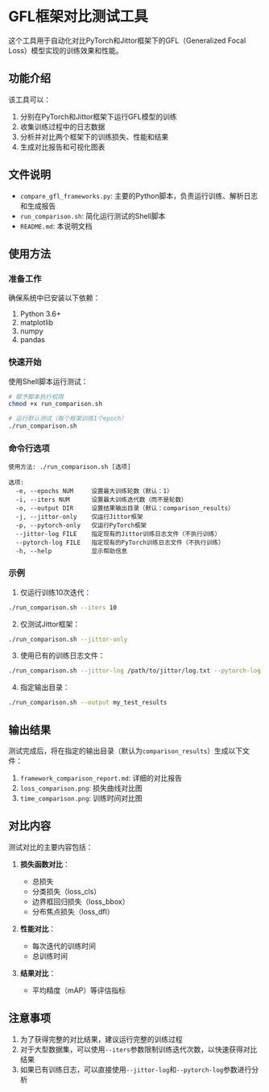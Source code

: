 # GFL框架对比测试工具

这个工具用于自动化对比PyTorch和Jittor框架下的GFL（Generalized Focal Loss）模型实现的训练效果和性能。

## 功能介绍

该工具可以：

1. 分别在PyTorch和Jittor框架下运行GFL模型的训练
2. 收集训练过程中的日志数据
3. 分析并对比两个框架下的训练损失、性能和结果
4. 生成对比报告和可视化图表

## 文件说明

- `compare_gfl_frameworks.py`: 主要的Python脚本，负责运行训练、解析日志和生成报告
- `run_comparison.sh`: 简化运行测试的Shell脚本
- `README.md`: 本说明文档

## 使用方法

### 准备工作

确保系统中已安装以下依赖：

1. Python 3.6+
2. matplotlib
3. numpy
4. pandas

### 快速开始

使用Shell脚本运行测试：

```bash
# 赋予脚本执行权限
chmod +x run_comparison.sh

# 运行默认测试（每个框架训练1个epoch）
./run_comparison.sh
```

### 命令行选项

```
使用方法: ./run_comparison.sh [选项]

选项:
  -e, --epochs NUM     设置最大训练轮数（默认：1）
  -i, --iters NUM      设置最大训练迭代数（而不是轮数）
  -o, --output DIR     设置结果输出目录（默认：comparison_results）
  -j, --jittor-only    仅运行Jittor框架
  -p, --pytorch-only   仅运行PyTorch框架
  --jittor-log FILE    指定现有的Jittor训练日志文件（不执行训练）
  --pytorch-log FILE   指定现有的PyTorch训练日志文件（不执行训练）
  -h, --help           显示帮助信息
```

### 示例

1. 仅运行训练10次迭代：

```bash
./run_comparison.sh --iters 10
```

2. 仅测试Jittor框架：

```bash
./run_comparison.sh --jittor-only
```

3. 使用已有的训练日志文件：

```bash
./run_comparison.sh --jittor-log /path/to/jittor/log.txt --pytorch-log /path/to/pytorch/log.txt
```

4. 指定输出目录：

```bash
./run_comparison.sh --output my_test_results
```

## 输出结果

测试完成后，将在指定的输出目录（默认为`comparison_results`）生成以下文件：

1. `framework_comparison_report.md`: 详细的对比报告
2. `loss_comparison.png`: 损失曲线对比图
3. `time_comparison.png`: 训练时间对比图

## 对比内容

测试对比的主要内容包括：

1. **损失函数对比**：
   - 总损失
   - 分类损失（loss_cls）
   - 边界框回归损失（loss_bbox）
   - 分布焦点损失（loss_dfl）

2. **性能对比**：
   - 每次迭代的训练时间
   - 总训练时间

3. **结果对比**：
   - 平均精度（mAP）等评估指标

## 注意事项

1. 为了获得完整的对比结果，建议运行完整的训练过程
2. 对于大型数据集，可以使用`--iters`参数限制训练迭代次数，以快速获得对比结果
3. 如果已有训练日志，可以直接使用`--jittor-log`和`--pytorch-log`参数进行分析 